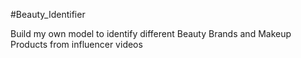 #Beauty_Identifier

Build my own model to identify different Beauty Brands and Makeup Products from influencer videos 
